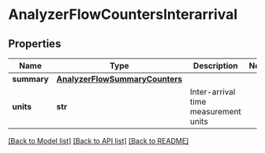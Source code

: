 # AnalyzerFlowCountersInterarrival

## Properties
Name | Type | Description | Notes
------------ | ------------- | ------------- | -------------
**summary** | [**AnalyzerFlowSummaryCounters**](AnalyzerFlowSummaryCounters.md) |  | 
**units** | **str** | Inter-arrival time measurement units | 

[[Back to Model list]](../README.md#documentation-for-models) [[Back to API list]](../README.md#documentation-for-api-endpoints) [[Back to README]](../README.md)


